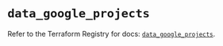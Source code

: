 # `data_google_projects`

Refer to the Terraform Registry for docs: [`data_google_projects`](https://registry.terraform.io/providers/hashicorp/google-beta/5.24.0/docs/data-sources/google_projects).
